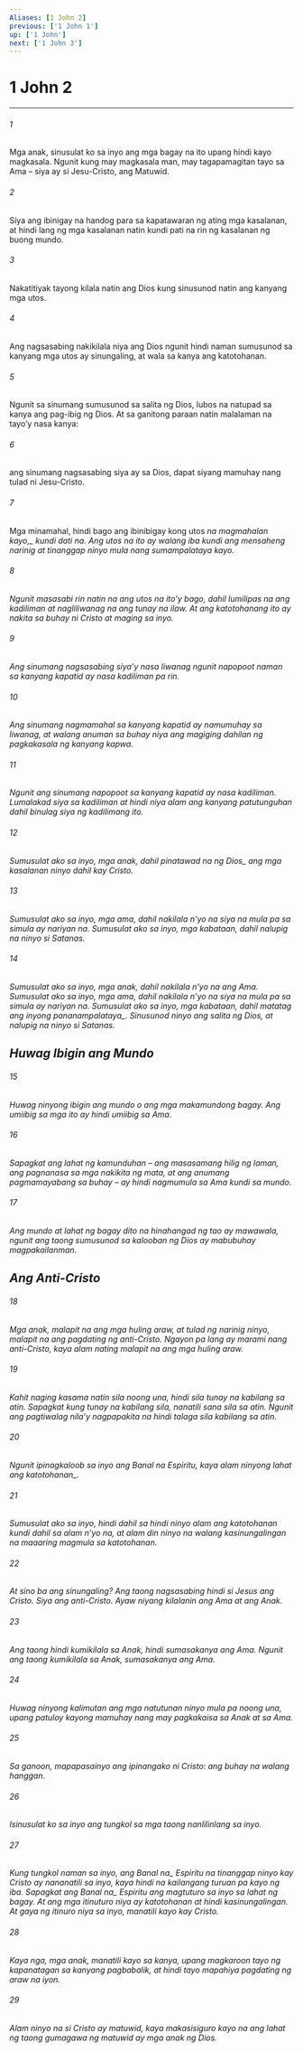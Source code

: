 ```yaml
---
Aliases: [1 John 2]
previous: ['1 John 1']
up: ['1 John']
next: ['1 John 3']
---
```

# 1 John 2

***






















###### 1 










Mga anak, sinusulat ko sa inyo ang mga bagay na ito upang hindi kayo magkasala. Ngunit kung may magkasala man, may tagapamagitan tayo sa Ama – siya ay si Jesu-Cristo, ang Matuwid. 





















###### 2 










Siya ang ibinigay na handog para sa kapatawaran ng ating mga kasalanan, at hindi lang ng mga kasalanan natin kundi pati na rin ng kasalanan ng buong mundo. 





















###### 3 










Nakatitiyak tayong kilala natin ang Dios kung sinusunod natin ang kanyang mga utos. 





















###### 4 










Ang nagsasabing nakikilala niya ang Dios ngunit hindi naman sumusunod sa kanyang mga utos ay sinungaling, at wala sa kanya ang katotohanan. 





















###### 5 










Ngunit sa sinumang sumusunod sa salita ng Dios, lubos na natupad sa kanya ang pag-ibig ng Dios. At sa ganitong paraan natin malalaman na tayoʼy nasa kanya: 





















###### 6 










ang sinumang nagsasabing siya ay sa Dios, dapat siyang mamuhay nang tulad ni Jesu-Cristo. 





















###### 7 










Mga minamahal, hindi bago ang ibinibigay kong utos <i class="trans-change">na magmahalan kayo,_ kundi dati na. Ang utos na ito ay walang iba kundi ang mensaheng narinig at tinanggap ninyo mula nang sumampalataya kayo. 





















###### 8 










Ngunit masasabi rin natin na ang utos na itoʼy bago, dahil lumilipas na ang kadiliman at nagliliwanag na ang tunay na ilaw. At ang katotohanang ito ay nakita sa buhay ni Cristo at maging sa inyo. 





















###### 9 










Ang sinumang nagsasabing siyaʼy nasa liwanag ngunit napopoot naman sa kanyang kapatid ay nasa kadiliman pa rin. 





















###### 10 










Ang sinumang nagmamahal sa kanyang kapatid ay namumuhay sa liwanag, at walang anuman sa buhay niya ang magiging dahilan ng pagkakasala ng kanyang kapwa. 





















###### 11 










Ngunit ang sinumang napopoot sa kanyang kapatid ay nasa kadiliman. Lumalakad siya sa kadiliman at hindi niya alam ang kanyang patutunguhan dahil binulag siya ng kadilimang ito. 





















###### 12 










Sumusulat ako sa inyo, mga anak, dahil pinatawad na <i class="trans-change">ng Dios_ ang mga kasalanan ninyo dahil kay Cristo. 





















###### 13 










Sumusulat ako sa inyo, mga ama, dahil nakilala nʼyo na siya na mula pa sa simula ay nariyan na. Sumusulat ako sa inyo, mga kabataan, dahil nalupig na ninyo si Satanas. 





















###### 14 










Sumusulat ako sa inyo, mga anak, dahil nakilala nʼyo na ang Ama. Sumusulat ako sa inyo, mga ama, dahil nakilala nʼyo na siya na mula pa sa simula ay nariyan na. Sumusulat ako sa inyo, mga kabataan, dahil matatag ang <i class="trans-change">inyong pananampalataya_. Sinusunod ninyo ang salita ng Dios, at nalupig na ninyo si Satanas.

## Huwag Ibigin ang Mundo 





















###### 15 










Huwag ninyong ibigin ang mundo o ang mga makamundong bagay. Ang umiibig sa mga ito ay hindi umiibig sa Ama. 





















###### 16 










Sapagkat ang lahat ng kamunduhan – ang masasamang hilig ng laman, ang pagnanasa sa mga nakikita ng mata, at ang anumang pagmamayabang sa buhay – ay hindi nagmumula sa Ama kundi sa mundo. 





















###### 17 










Ang mundo at lahat ng bagay dito na hinahangad ng tao ay mawawala, ngunit ang taong sumusunod sa kalooban ng Dios ay mabubuhay magpakailanman.

## Ang Anti-Cristo 





















###### 18 










Mga anak, malapit na ang mga huling araw, at tulad ng narinig ninyo, malapit na ang pagdating ng anti-Cristo. Ngayon pa lang ay marami nang anti-Cristo, kaya alam nating malapit na ang mga huling araw. 





















###### 19 










Kahit naging kasama natin sila noong una, hindi sila tunay na kabilang sa atin. Sapagkat kung tunay na kabilang sila, nanatili sana sila sa atin. Ngunit ang pagtiwalag nilaʼy nagpapakita na hindi talaga sila kabilang sa atin. 





















###### 20 










Ngunit ipinagkaloob sa inyo ang Banal na Espiritu, kaya alam ninyong lahat <i class="trans-change">ang katotohanan_. 





















###### 21 










Sumusulat ako sa inyo, hindi dahil sa hindi ninyo alam ang katotohanan kundi dahil sa alam nʼyo na, at alam din ninyo na walang kasinungalingan na maaaring magmula sa katotohanan. 





















###### 22 










At sino ba ang sinungaling? Ang taong nagsasabing hindi si Jesus ang Cristo. Siya ang anti-Cristo. Ayaw niyang kilalanin ang Ama at ang Anak. 





















###### 23 










Ang taong hindi kumikilala sa Anak, hindi sumasakanya ang Ama. Ngunit ang taong kumikilala sa Anak, sumasakanya ang Ama. 





















###### 24 










Huwag ninyong kalimutan ang mga natutunan ninyo mula pa noong una, upang patuloy kayong mamuhay nang may pagkakaisa sa Anak at sa Ama. 





















###### 25 










Sa ganoon, mapapasainyo ang ipinangako ni Cristo: ang buhay na walang hanggan. 





















###### 26 










Isinusulat ko sa inyo ang tungkol sa mga taong nanlilinlang sa inyo. 





















###### 27 










Kung tungkol naman sa inyo, ang <i class="trans-change">Banal na_ Espiritu na tinanggap ninyo kay Cristo ay nananatili sa inyo, kaya hindi na kailangang turuan pa kayo ng iba. Sapagkat ang <i class="trans-change">Banal na_ Espiritu ang magtuturo sa inyo sa lahat ng bagay. At ang mga itinuturo niya ay katotohanan at hindi kasinungalingan. At gaya ng itinuro niya sa inyo, manatili kayo kay Cristo. 





















###### 28 










Kaya nga, mga anak, manatili kayo sa kanya, upang magkaroon tayo ng kapanatagan sa kanyang pagbabalik, at hindi tayo mapahiya pagdating ng araw na iyon. 





















###### 29 










Alam ninyo na si Cristo ay matuwid, kaya makasisiguro kayo na ang lahat ng taong gumagawa ng matuwid ay mga anak ng Dios.
